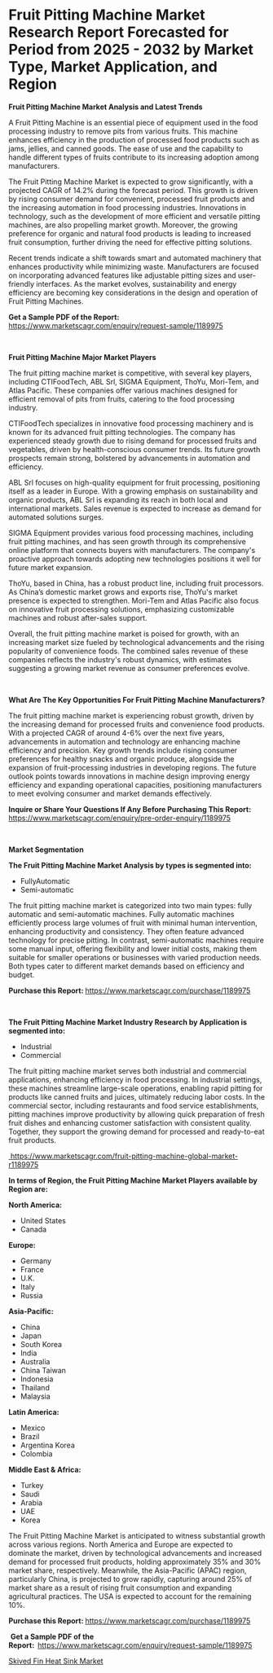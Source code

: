 <p><h1>Fruit Pitting Machine Market Research Report Forecasted for Period from 2025 -  2032 by Market Type, Market Application, and Region</h1></p><p><strong>Fruit Pitting Machine Market Analysis and Latest Trends</strong></p>
<p><p>A Fruit Pitting Machine is an essential piece of equipment used in the food processing industry to remove pits from various fruits. This machine enhances efficiency in the production of processed food products such as jams, jellies, and canned goods. The ease of use and the capability to handle different types of fruits contribute to its increasing adoption among manufacturers.</p><p>The Fruit Pitting Machine Market is expected to grow significantly, with a projected CAGR of 14.2% during the forecast period. This growth is driven by rising consumer demand for convenient, processed fruit products and the increasing automation in food processing industries. Innovations in technology, such as the development of more efficient and versatile pitting machines, are also propelling market growth. Moreover, the growing preference for organic and natural food products is leading to increased fruit consumption, further driving the need for effective pitting solutions.</p><p>Recent trends indicate a shift towards smart and automated machinery that enhances productivity while minimizing waste. Manufacturers are focused on incorporating advanced features like adjustable pitting sizes and user-friendly interfaces. As the market evolves, sustainability and energy efficiency are becoming key considerations in the design and operation of Fruit Pitting Machines.</p></p>
<p><strong>Get a Sample PDF of the Report:&nbsp;</strong> <a href="https://www.marketscagr.com/enquiry/request-sample/1189975?utm_campaign=2116&utm_medium=2&utm_source=Github&utm_content=ia&utm_term=30032025&utm_id=fruit-pitting-machine">https://www.marketscagr.com/enquiry/request-sample/1189975</a></p>
<p>&nbsp;</p>
<p><strong>Fruit Pitting Machine Major Market Players</strong></p>
<p><p>The fruit pitting machine market is competitive, with several key players, including CTIFoodTech, ABL Srl, SIGMA Equipment, ThoYu, Mori-Tem, and Atlas Pacific. These companies offer various machines designed for efficient removal of pits from fruits, catering to the food processing industry.</p><p>CTIFoodTech specializes in innovative food processing machinery and is known for its advanced fruit pitting technologies. The company has experienced steady growth due to rising demand for processed fruits and vegetables, driven by health-conscious consumer trends. Its future growth prospects remain strong, bolstered by advancements in automation and efficiency.</p><p>ABL Srl focuses on high-quality equipment for fruit processing, positioning itself as a leader in Europe. With a growing emphasis on sustainability and organic products, ABL Srl is expanding its reach in both local and international markets. Sales revenue is expected to increase as demand for automated solutions surges.</p><p>SIGMA Equipment provides various food processing machines, including fruit pitting machines, and has seen growth through its comprehensive online platform that connects buyers with manufacturers. The company's proactive approach towards adopting new technologies positions it well for future market expansion.</p><p>ThoYu, based in China, has a robust product line, including fruit processors. As China’s domestic market grows and exports rise, ThoYu's market presence is expected to strengthen. Mori-Tem and Atlas Pacific also focus on innovative fruit processing solutions, emphasizing customizable machines and robust after-sales support.</p><p>Overall, the fruit pitting machine market is poised for growth, with an increasing market size fueled by technological advancements and the rising popularity of convenience foods. The combined sales revenue of these companies reflects the industry's robust dynamics, with estimates suggesting a growing market revenue as consumer preferences evolve.</p></p>
<p>&nbsp;</p>
<p><strong>What Are The Key Opportunities For Fruit Pitting Machine Manufacturers?</strong></p>
<p><p>The fruit pitting machine market is experiencing robust growth, driven by the increasing demand for processed fruits and convenience food products. With a projected CAGR of around 4-6% over the next five years, advancements in automation and technology are enhancing machine efficiency and precision. Key growth trends include rising consumer preferences for healthy snacks and organic produce, alongside the expansion of fruit-processing industries in developing regions. The future outlook points towards innovations in machine design improving energy efficiency and expanding operational capacities, positioning manufacturers to meet evolving consumer and market demands effectively.</p></p>
<p><strong>Inquire or Share Your Questions If Any Before Purchasing This Report:</strong> <a href="https://www.marketscagr.com/enquiry/pre-order-enquiry/1189975?utm_campaign=2116&utm_medium=2&utm_source=Github&utm_content=ia&utm_term=30032025&utm_id=fruit-pitting-machine">https://www.marketscagr.com/enquiry/pre-order-enquiry/1189975</a></p>
<p>&nbsp;</p>
<p><strong>Market Segmentation</strong></p>
<p><strong>The Fruit Pitting Machine Market Analysis by types is segmented into:</strong></p>
<p><ul><li>FullyAutomatic</li><li>Semi-automatic</li></ul></p>
<p><p>The fruit pitting machine market is categorized into two main types: fully automatic and semi-automatic machines. Fully automatic machines efficiently process large volumes of fruit with minimal human intervention, enhancing productivity and consistency. They often feature advanced technology for precise pitting. In contrast, semi-automatic machines require some manual input, offering flexibility and lower initial costs, making them suitable for smaller operations or businesses with varied production needs. Both types cater to different market demands based on efficiency and budget.</p></p>
<p><strong>Purchase this Report:&nbsp;</strong><a href="https://www.marketscagr.com/purchase/1189975?utm_campaign=2116&utm_medium=2&utm_source=Github&utm_content=ia&utm_term=30032025&utm_id=fruit-pitting-machine">https://www.marketscagr.com/purchase/1189975</a></p>
<p>&nbsp;</p>
<p><strong>The Fruit Pitting Machine Market Industry Research by Application is segmented into:</strong></p>
<p><ul><li>Industrial</li><li>Commercial</li></ul></p>
<p><p>The fruit pitting machine market serves both industrial and commercial applications, enhancing efficiency in food processing. In industrial settings, these machines streamline large-scale operations, enabling rapid pitting for products like canned fruits and juices, ultimately reducing labor costs. In the commercial sector, including restaurants and food service establishments, pitting machines improve productivity by allowing quick preparation of fresh fruit dishes and enhancing customer satisfaction with consistent quality. Together, they support the growing demand for processed and ready-to-eat fruit products.</p></p>
<p><a href="https://www.marketscagr.com/fruit-pitting-machine-global-market-r1189975?utm_campaign=2116&utm_medium=2&utm_source=Github&utm_content=ia&utm_term=30032025&utm_id=fruit-pitting-machine">&nbsp;https://www.marketscagr.com/fruit-pitting-machine-global-market-r1189975</a></p>
<p><strong>In terms of Region, the Fruit Pitting Machine Market Players available by Region are:</strong></p>
<p>
    <p> <strong> North America: </strong>
        <ul>
            <li>United States</li>
            <li>Canada</li>
        </ul>
        </p> 
    <p> <strong> Europe: </strong>
        <ul>
            <li>Germany</li>
            <li>France</li>
            <li>U.K.</li>
            <li>Italy</li>
            <li>Russia</li>
        </ul>
        </p> 
    <p> <strong> Asia-Pacific: </strong>
        <ul>
            <li>China</li>
            <li>Japan</li>
            <li>South Korea</li>
            <li>India</li>
            <li>Australia</li>
            <li>China Taiwan</li>
            <li>Indonesia</li>
            <li>Thailand</li>
            <li>Malaysia</li>
        </ul>
        </p> 
    <p> <strong> Latin America: </strong>
        <ul>
            <li>Mexico</li>
            <li>Brazil</li>
            <li>Argentina Korea</li>
            <li>Colombia</li>
        </ul>
        </p> 
    <p> <strong> Middle East & Africa: </strong>
        <ul>
            <li>Turkey</li>
            <li>Saudi</li>
            <li>Arabia</li>
            <li>UAE</li>
            <li>Korea</li>
        </ul>
    </p>
    </p>
<p><p>The Fruit Pitting Machine Market is anticipated to witness substantial growth across various regions. North America and Europe are expected to dominate the market, driven by technological advancements and increased demand for processed fruit products, holding approximately 35% and 30% market share, respectively. Meanwhile, the Asia-Pacific (APAC) region, particularly China, is projected to grow rapidly, capturing around 25% of market share as a result of rising fruit consumption and expanding agricultural practices. The USA is expected to account for the remaining 10%.</p></p>
<p><strong>Purchase this Report: </strong><a href="https://www.marketscagr.com/purchase/1189975?utm_campaign=2116&utm_medium=2&utm_source=Github&utm_content=ia&utm_term=30032025&utm_id=fruit-pitting-machine">https://www.marketscagr.com/purchase/1189975</a></p>
<p>&nbsp;<strong>Get a Sample PDF of the Report:&nbsp;&nbsp;</strong><a href="https://www.marketscagr.com/enquiry/request-sample/1189975?utm_campaign=2116&utm_medium=2&utm_source=Github&utm_content=ia&utm_term=30032025&utm_id=fruit-pitting-machine">https://www.marketscagr.com/enquiry/request-sample/1189975</a></p>
<p><strong></strong></p>
<p><p><a href="https://github.com/luckyshygirl/Market-Research-Report-List-7/blob/main/skived-fin-heat-sink-market.md?utm_campaign=2116&utm_medium=2&utm_source=Github&utm_content=ia&utm_term=30032025&utm_id=fruit-pitting-machine">Skived Fin Heat Sink Market</a></p></p>